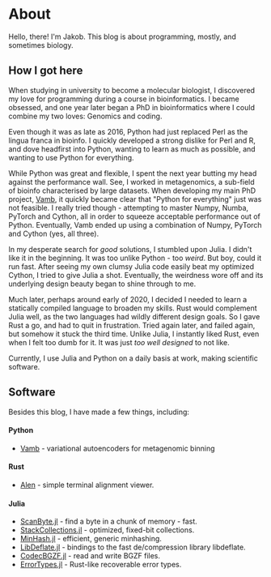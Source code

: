 # About

Hello, there! I'm Jakob. This blog is about programming, mostly, and sometimes biology.

## How I got here
When studying in university to become a molecular biologist, I discovered my love for programming during a course in bioinformatics.
I became obsessed, and one year later began a PhD in bioinformatics where I could combine my two loves: Genomics and coding.

Even though it was as late as 2016, Python had just replaced Perl as the lingua franca in bioinfo. I quickly developed a strong dislike for Perl and R, and dove headfirst into Python, wanting to learn as much as possible, and wanting to use Python for everything.

While Python was great and flexible, I spent the next year butting my head against the performance wall.
See, I worked in metagenomics, a sub-field of bioinfo characterised by large datasets.
When developing my main PhD project, [Vamb](https://github.com/RasmussenLab/Vamb), it quickly became clear that "Python for everything" just was not feasible. I really tried though - attempting to master Numpy, Numba, PyTorch and Cython, all in order to squeeze acceptable performance out of Python.
Eventually, Vamb ended up using a combination of Numpy, PyTorch and Cython (yes, all three).

In my desperate search for _good_ solutions, I stumbled upon Julia.
I didn't like it in the beginning.
It was too unlike Python - too _weird_.
But boy, could it run fast.
After seeing my own clumsy Julia code easily beat my optimized Cython, I tried to give Julia a shot.
Eventually, the weirdness wore off and its underlying design beauty began to shine through to me.

Much later, perhaps around early of 2020, I decided I needed to learn a statically compiled language to broaden my skills.
Rust would complement Julia well, as the two languages had wildly different design goals.
So I gave Rust a go, and had to quit in frustration.
Tried again later, and failed again, but somehow it stuck the third time.
Unlike Julia, I instantly liked Rust, even when I felt too dumb for it. It was just _too well designed_ to not like.

Currently, I use Julia and Python on a daily basis at work, making scientific software.

## Software
Besides this blog, I have made a few things, including:

#### Python

* [Vamb](https://github.com/RasmussenLab/vamb) - variational autoencoders for metagenomic binning

#### Rust
* [Alen](https://github.com/jakobnissen/alen) - simple terminal alignment viewer.

#### Julia
* [ScanByte.jl](https://github.com/jakobnissen/ScanByte.jl) - find a byte in a chunk of memory - fast.
* [StackCollections.jl](https://github.com/jakobnissen/StackCollections.jl) - optimized, fixed-bit collections.
* [MinHash.jl](https://github.com/jakobnissen/MinHash.jl) - efficient, generic minhashing.
* [LibDeflate.jl](https://github.com/jakobnissen/LibDeflate.jl) - bindings to the fast de/compression library libdeflate.
* [CodecBGZF.jl](https://github.com/jakobnissen/CodecBGZF.jl) - read and write BGZF files.
* [ErrorTypes.jl](https://github.com/jakobnissen/ErrorTypes.jl) - Rust-like recoverable error types.
